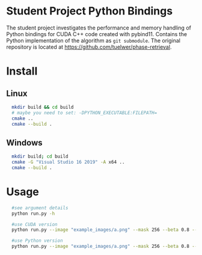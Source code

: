 # Student Project Python Bindings
The student project investigates the performance and memory handling of Python bindings for CUDA C++ code created with pybind11.
Contains the Python implementation of the algorithm as `git submodule`. The original repository is located at https://github.com/tuelwer/phase-retrieval.

# Install

## Linux

```bash
  mkdir build && cd build
  # maybe you need to set: -DPYTHON_EXECUTABLE:FILEPATH=
  cmake ..
  cmake --build .
```

## Windows

```bash
  mkdir build; cd build
  cmake -G "Visual Studio 16 2019" -A x64 ..
  cmake --build .
```

# Usage

```bash
  #see argument details
  python run.py -h

  #use CUDA version
  python run.py --image "example_images/a.png" --mask 256 --beta 0.8 --step 100 --mode hybrid --type cuda

  #use Python version
  python run.py --image "example_images/a.png" --mask 256 --beta 0.8 --step 100 --mode hybrid --type python
```